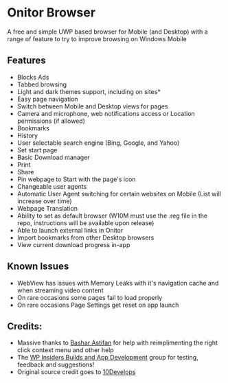 # Onitor Browser A free and simple UWP based browser for Mobile (and Desktop) with a range of feature to try to improve browsing on Windows Mobile## Features- Blocks Ads- Tabbed browsing- Light and dark themes support, including on sites*- Easy page navigation- Switch between Mobile and Desktop views for pages- Camera and microphone, web notifications access or Location permissions (if allowed)- Bookmarks- History- User selectable search engine (Bing, Google, and Yahoo)- Set start page- Basic Download manager- Print- Share- Pin webpage to Start with the page's icon- Changeable user agents- Automatic User Agent switching for certain websites on Mobile (List will increase over time)- Webpage Translation - Ability to set as default browser (W10M must use the .reg file in the repo, instructions will be available upon release)- Able to launch external links in Onitor- Import bookmarks from other Desktop browsers- View current download progress in-app## Known Issues- WebView has issues with Memory Leaks with it's navigation cache and when streaming video content- On rare occasions some pages fail to load properly- On rare occasions Page Settings get reset on app launch## Credits:- Massive thanks to [Bashar Astifan](https://github.com/basharast) for help with reimplimenting the right click context menu and other help- The [WP Insiders Builds and App Development](https://t.me/WPInsiders) group for testing, feedback and suggestions!- Original source credit goes to [10Develops](https://github.com/10Develops/onitor)